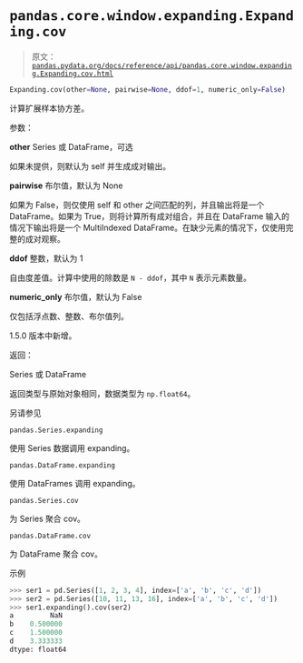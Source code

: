 # `pandas.core.window.expanding.Expanding.cov`

> 原文：[`pandas.pydata.org/docs/reference/api/pandas.core.window.expanding.Expanding.cov.html`](https://pandas.pydata.org/docs/reference/api/pandas.core.window.expanding.Expanding.cov.html)

```py
Expanding.cov(other=None, pairwise=None, ddof=1, numeric_only=False)
```

计算扩展样本协方差。

参数：

**other** Series 或 DataFrame，可选

如果未提供，则默认为 self 并生成成对输出。

**pairwise** 布尔值，默认为 None

如果为 False，则仅使用 self 和 other 之间匹配的列，并且输出将是一个 DataFrame。如果为 True，则将计算所有成对组合，并且在 DataFrame 输入的情况下输出将是一个 MultiIndexed DataFrame。在缺少元素的情况下，仅使用完整的成对观察。

**ddof** 整数，默认为 1

自由度差值。计算中使用的除数是 `N - ddof`，其中 `N` 表示元素数量。

**numeric_only** 布尔值，默认为 False

仅包括浮点数、整数、布尔值列。

1.5.0 版本中新增。

返回：

Series 或 DataFrame

返回类型与原始对象相同，数据类型为 `np.float64`。

另请参见

`pandas.Series.expanding`

使用 Series 数据调用 expanding。

`pandas.DataFrame.expanding`

使用 DataFrames 调用 expanding。

`pandas.Series.cov`

为 Series 聚合 cov。

`pandas.DataFrame.cov`

为 DataFrame 聚合 cov。

示例

```py
>>> ser1 = pd.Series([1, 2, 3, 4], index=['a', 'b', 'c', 'd'])
>>> ser2 = pd.Series([10, 11, 13, 16], index=['a', 'b', 'c', 'd'])
>>> ser1.expanding().cov(ser2)
a         NaN
b    0.500000
c    1.500000
d    3.333333
dtype: float64 
```
